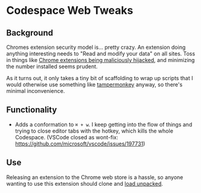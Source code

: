# Codespace Web Tweaks

## Background

Chromes extension security model is... pretty crazy. An extension doing anything
interesting needs to "Read and modify your data" on all sites. Toss in things like
[Chrome extensions being maliciously hijacked](https://thehackernews.com/2017/08/chrome-extension-hacking.html),
and minimizing the number installed seems prudent.

As it turns out, it only takes a tiny bit of scaffolding to wrap up scripts that I would otherwise use something like
[tampermonkey](http://tampermonkey.net/) anyway, so there's minimal inconvenience.

## Functionality

* Adds a conformation to `⌘ + w`. I keep getting into the flow of things and trying to close editor tabs with the hotkey,
  which kills the whole Codespace. (VSCode closed as wont-fix: https://github.com/microsoft/vscode/issues/197731)

## Use

Releasing an extension to the Chrome web store is a hassle, so anyone wanting to use this extension should clone and
[load unpacked](https://developer.chrome.com/docs/extensions/get-started/tutorial/hello-world#load-unpacked).
